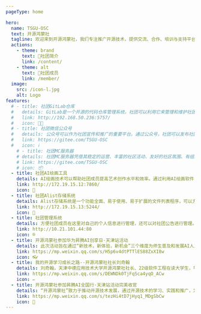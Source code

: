 ```yaml
---
pageType: home

hero:
  name: TSGU-OSC
  text: 开源鸿蒙社
  tagline: 欢迎来到开源鸿蒙社，我们专注推广开源技术，提供交流、合作、培训与支持平台，鼓励成员共享代码与经验，共促开源技术发展。
  actions:
    - theme: brand
      text: 📖社团简介
      link: /content/
    - theme: alt
      text: 👤社团成员
      link: /member/
  image:
    src: /icon-l.jpg
    alt: Logo
features:
  # - title: 社团GitLab仓库
  #   details: GitLab是一个开源的代码仓库管理系统，社团可以利用它来管理和维护社团的代码资源。通过GitLab，社团成员可以方便地共享代码、协作开发，并通过版本控制功能追踪和管理代码的变化。
  #   link: http://192.168.50.236:5757/
  #   icon: 🧑‍💻
  # - title: 社团微信公众号
  #   details: 公众号可以作为社团宣传和推广的重要平台。通过公众号，社团可以发布社团资讯、活动信息、作品展示等内容，吸引更多人的关注和参与。
  #   link: https://gitee.com/TSGU-OSC
  #   icon: ℹ️
    # - title: 社团MC服务器
    # details: 社团MC服务器凭借其稳定的运营、丰富的社区活动、友好的社区氛围、有组织的团队玩法、定制化的游戏体验以及良好的安全性等优点，为玩家提供了一个更加优质和有趣的Minecraft游戏环境。社团成员在学习繁忙之余也可以放松一下。
    # link: https://gitee.com/TSGU-OSC
    # icon: 📦️
  - title: 社团AI绘画工具
    details: AI绘画技术可以帮助社团成员提高艺术创作水平和效率。通过利用AI绘画软件，社团成员可以轻松地生成各种风格的图像，获得新的创意灵感。
    link: http://172.19.15.12:7860/
    icon: 🎨
  - title: 社团Alist存储系统
    details: Alist存储系统是一个功能全面、易于使用、易于扩展的文件列表程序，可以方便地管理和访问各种存储服务中的文件。社团用它存相关学习资料，这样可以实现资源共享。
    link: http://172.19.15.13:5244/
    icon: 💾
  - title: 社团管理系统
    details: 方便社团成员在这里对自己的个人信息进行管理，还可以对社团公告进行管理。提高了社团的凝聚力，方便社团人员的联系。
    link: http://10.21.101.44:80
    icon: ®
  - title: 开源鸿蒙社参加华为昇腾AI创享日·天津站活动
    details: 此次活动旨在通过“新技术，新体验，新机会”三个维度为师生普及和发展AI人工智能，为开发者创造新价值，不断丰富功能，稳步推进产教融合育人。业界顶尖AI专家应邀出席活动，分享前沿科技，解析技术要点。
    link: https://mp.weixin.qq.com/s/H5p6v4dtPTTlES88ZxXI8w
    icon: 👓
  - title: 我的开源学习成长之路--开源鸿蒙社社长刘奇翰
    details: 刘奇翰，天津中德应用技术大学开源鸿蒙社社长、22级软件工程在读大学生，华为HSD校园大使、开放原子校源行开源大使。热爱开源技术、开源文化，并投身开源知识传播进校园的事业中。
    link: https://mp.weixin.qq.com/s/DEWNDk0TjFqSca4yqO_ACw
    icon: ✏️
  - title: 开源鸿蒙社参加昇腾AI全国行·天津站活动完美收官
    details: “开源鸿蒙社”致力于推动开源技术发展，通过开源技术的学习、实践和推广，为同学们提供更多的专业学习机会和职业发展支持，力争未来为社会和行业带来更多的创新和进步。
    link: https://mp.weixin.qq.com/s/tezHi4tD7jHyq1_MDgSbCw
    icon: 🎉
---
```

